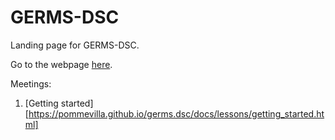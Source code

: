 # GERMS-DSC

Landing page for GERMS-DSC.

Go to the webpage [here](https://pommevilla.github.io/germs.dsc/).

Meetings:

1. [Getting started][https://pommevilla.github.io/germs.dsc/docs/lessons/getting_started.html]